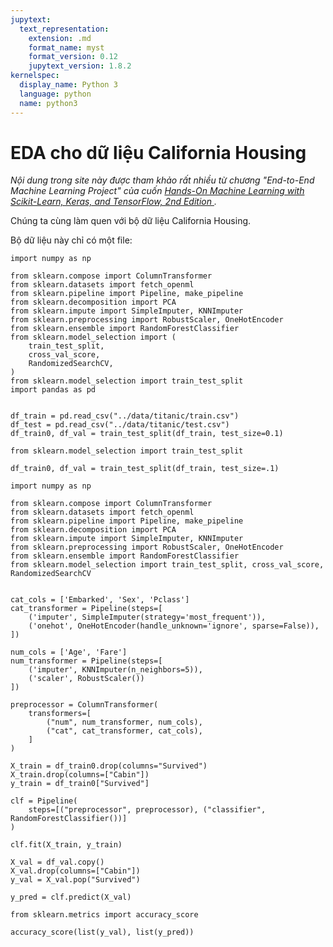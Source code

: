 ```yaml
---
jupytext:
  text_representation:
    extension: .md
    format_name: myst
    format_version: 0.12
    jupytext_version: 1.8.2
kernelspec:
  display_name: Python 3
  language: python
  name: python3
---
```


# EDA cho dữ liệu California Housing

_Nội dung trong site này được tham khảo rất nhiều từ chương "End-to-End Machine Learning Project" của cuốn [Hands-On Machine Learning with Scikit-Learn, Keras, and TensorFlow, 2nd Edition
](https://www.oreilly.com/library/view/hands-on-machine-learning/9781492032632/)._

Chúng ta cùng làm quen với bộ dữ liệu California Housing.

Bộ dữ liệu này chỉ có một file:

```{code-cell} ipython3
import numpy as np

from sklearn.compose import ColumnTransformer
from sklearn.datasets import fetch_openml
from sklearn.pipeline import Pipeline, make_pipeline
from sklearn.decomposition import PCA
from sklearn.impute import SimpleImputer, KNNImputer
from sklearn.preprocessing import RobustScaler, OneHotEncoder
from sklearn.ensemble import RandomForestClassifier
from sklearn.model_selection import (
    train_test_split,
    cross_val_score,
    RandomizedSearchCV,
)
from sklearn.model_selection import train_test_split
import pandas as pd
```

```{code-cell} ipython3

df_train = pd.read_csv("../data/titanic/train.csv")
df_test = pd.read_csv("../data/titanic/test.csv")
df_train0, df_val = train_test_split(df_train, test_size=0.1)
```

```{code-cell} ipython3
from sklearn.model_selection import train_test_split

df_train0, df_val = train_test_split(df_train, test_size=.1)
```

```{code-cell} ipython3
import numpy as np

from sklearn.compose import ColumnTransformer
from sklearn.datasets import fetch_openml
from sklearn.pipeline import Pipeline, make_pipeline
from sklearn.decomposition import PCA
from sklearn.impute import SimpleImputer, KNNImputer
from sklearn.preprocessing import RobustScaler, OneHotEncoder
from sklearn.ensemble import RandomForestClassifier
from sklearn.model_selection import train_test_split, cross_val_score, RandomizedSearchCV


cat_cols = ['Embarked', 'Sex', 'Pclass']
cat_transformer = Pipeline(steps=[
    ('imputer', SimpleImputer(strategy='most_frequent')),
    ('onehot', OneHotEncoder(handle_unknown='ignore', sparse=False)),
])
```

```{code-cell} ipython3
num_cols = ['Age', 'Fare']
num_transformer = Pipeline(steps=[
    ('imputer', KNNImputer(n_neighbors=5)),
    ('scaler', RobustScaler())
])
```

```{code-cell} ipython3
preprocessor = ColumnTransformer(
    transformers=[
        ("num", num_transformer, num_cols),
        ("cat", cat_transformer, cat_cols),
    ]
)
```

```{code-cell} ipython3
X_train = df_train0.drop(columns="Survived")
X_train.drop(columns=["Cabin"])
y_train = df_train0["Survived"]

clf = Pipeline(
    steps=[("preprocessor", preprocessor), ("classifier", RandomForestClassifier())]
)

clf.fit(X_train, y_train)
```

```{code-cell} ipython3
X_val = df_val.copy()
X_val.drop(columns=["Cabin"])
y_val = X_val.pop("Survived")

y_pred = clf.predict(X_val)
```

```{code-cell} ipython3
from sklearn.metrics import accuracy_score

accuracy_score(list(y_val), list(y_pred))
```
